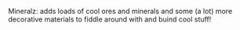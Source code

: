 Mineralz: adds loads of cool ores and minerals and some (a lot) more decorative materials to fiddle around with and buind cool stuff!